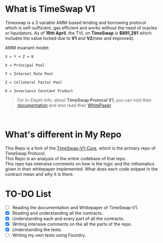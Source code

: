 # What is TimeSwap V1
Timeswap is a 3 variable AMM-based lending and borrowing protocol which is self-sufficient, gas efficient and works without the need of oracles or liquidators. As of **19th April**, the TVL on **TimeSwap** is __$891,291__ which includes the value locked due to __V1__ and __V2__(new and improved).

AMM invariant model:
```
X × Y × Z = K

X = Principal Pool
​
Y = Interest Rate Pool
​
Z = Collateral Factor Pool 
​
K = Invariance Constant Product
```

> For In-Depth info. about **TimeSwap Protocol V1**, you can visit their [documentation](https://timeswap.gitbook.io/timeswap/) and also read their 
[WhitePaper](https://535034581-files.gitbook.io/~/files/v0/b/gitbook-x-prod.appspot.com/o/spaces%2F-MIPZkDBEvwedF77USHq%2Fuploads%2FbLje2gEs6r7PrZPUoLk5%2Fwhitepaper.pdf?alt=media&token=9694e405-88a5-4fc2-a409-2b2b527413c5)


<br>

# What's different in My Repo
This Repo is a fork of the [TimeSwap-V1-Core](https://github.com/Timeswap-Labs/Timeswap-V1-Core), which is the primary repo of TimeSwap Protocol. <br> 
This Repo is an analysis of the entire codebase of that repo. <br> 
This repo has intensive comments on how is the logic and the mthematics given in their whitepaper implemented. What does each code snippet in the contract mean and why it is there.

# TO-DO List

- [ ] Reading the documemtation and Whitepaper of TimeSwap-V1.
- [x] Reading and understanding all the contracts.
- [X] Understanding each and every part of all the contracts.
- [X] Writing intensive comments on the all the parts of the repo.
- [X] Understanding the tests.
- [ ] Writing my own tests using Foundry.
